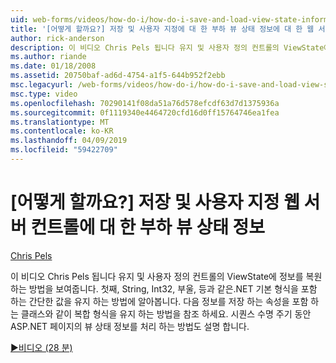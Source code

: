 ```yaml
---
uid: web-forms/videos/how-do-i/how-do-i-save-and-load-view-state-information-for-a-custom-web-server-control
title: '[어떻게 할까요?] 저장 및 사용자 지정에 대 한 부하 뷰 상태 정보에 대 한 웹 서버 컨트롤 | Microsoft Docs'
author: rick-anderson
description: 이 비디오 Chris Pels 됩니다 유지 및 사용자 정의 컨트롤의 ViewState에 정보를 복원 하는 방법을 보여줍니다. 먼저 간단한 값을 유지 하는 방법 알아보기...
ms.author: riande
ms.date: 01/18/2008
ms.assetid: 20750baf-ad6d-4754-a1f5-644b952f2ebb
msc.legacyurl: /web-forms/videos/how-do-i/how-do-i-save-and-load-view-state-information-for-a-custom-web-server-control
msc.type: video
ms.openlocfilehash: 70290141f08da51a76d578efcdf63d7d1375936a
ms.sourcegitcommit: 0f1119340e4464720cfd16d0ff15764746ea1fea
ms.translationtype: MT
ms.contentlocale: ko-KR
ms.lasthandoff: 04/09/2019
ms.locfileid: "59422709"
---
```

# <a name="how-do-i-save-and-load-view-state-information-for-a-custom-web-server-control"></a>[어떻게 할까요?] 저장 및 사용자 지정 웹 서버 컨트롤에 대 한 부하 뷰 상태 정보

[Chris Pels](https://twitter.com/chrispels)

이 비디오 Chris Pels 됩니다 유지 및 사용자 정의 컨트롤의 ViewState에 정보를 복원 하는 방법을 보여줍니다. 첫째, String, Int32, 부울, 등과 같은.NET 기본 형식을 포함 하는 간단한 값을 유지 하는 방법에 알아봅니다. 다음 정보를 저장 하는 속성을 포함 하는 클래스와 같이 복합 형식을 유지 하는 방법을 참조 하세요. 시퀀스 수명 주기 동안 ASP.NET 페이지의 뷰 상태 정보를 처리 하는 방법도 설명 합니다.

[&#9654;비디오 (28 분)](https://channel9.msdn.com/Blogs/ASP-NET-Site-Videos/how-do-i-save-and-load-view-state-information-for-a-custom-web-server-control)
